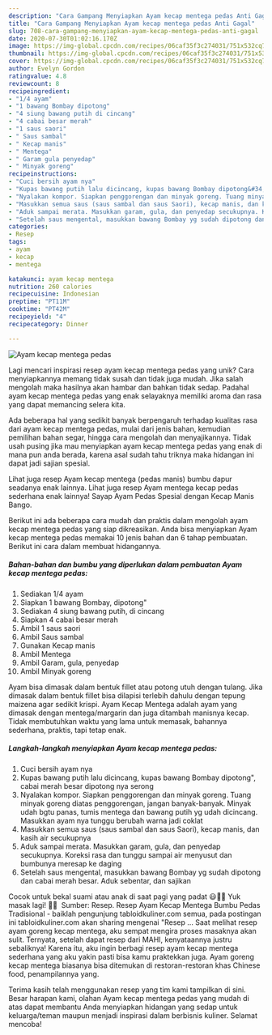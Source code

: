 ```yaml
---
description: "Cara Gampang Menyiapkan Ayam kecap mentega pedas Anti Gagal"
title: "Cara Gampang Menyiapkan Ayam kecap mentega pedas Anti Gagal"
slug: 708-cara-gampang-menyiapkan-ayam-kecap-mentega-pedas-anti-gagal
date: 2020-07-30T01:02:16.170Z
image: https://img-global.cpcdn.com/recipes/06caf35f3c274031/751x532cq70/ayam-kecap-mentega-pedas-foto-resep-utama.jpg
thumbnail: https://img-global.cpcdn.com/recipes/06caf35f3c274031/751x532cq70/ayam-kecap-mentega-pedas-foto-resep-utama.jpg
cover: https://img-global.cpcdn.com/recipes/06caf35f3c274031/751x532cq70/ayam-kecap-mentega-pedas-foto-resep-utama.jpg
author: Evelyn Gordon
ratingvalue: 4.8
reviewcount: 8
recipeingredient:
- "1/4 ayam"
- "1 bawang Bombay dipotong"
- "4 siung bawang putih di cincang"
- "4 cabai besar merah"
- "1 saus saori"
- " Saus sambal"
- " Kecap manis"
- " Mentega"
- " Garam gula penyedap"
- " Minyak goreng"
recipeinstructions:
- "Cuci bersih ayam nya"
- "Kupas bawang putih lalu dicincang, kupas bawang Bombay dipotong&#34;, cabai merah besar dipotong nya serong"
- "Nyalakan kompor. Siapkan penggorengan dan minyak goreng. Tuang minyak goreng diatas penggorengan, jangan banyak-banyak. Minyak udah bgtu panas, tumis mentega dan bawang putih yg udah dicincang. Masukkan ayam nya tunggu berubah warna jadi coklat"
- "Masukkan semua saus (saus sambal dan saus Saori), kecap manis, dan kasih air secukupnya"
- "Aduk sampai merata. Masukkan garam, gula, dan penyedap secukupnya. Koreksi rasa dan tunggu sampai air menyusut dan bumbunya meresap ke daging"
- "Setelah saus mengental, masukkan bawang Bombay yg sudah dipotong dan cabai merah besar. Aduk sebentar, dan sajikan"
categories:
- Resep
tags:
- ayam
- kecap
- mentega

katakunci: ayam kecap mentega 
nutrition: 260 calories
recipecuisine: Indonesian
preptime: "PT11M"
cooktime: "PT42M"
recipeyield: "4"
recipecategory: Dinner

---
```



![Ayam kecap mentega pedas](https://img-global.cpcdn.com/recipes/06caf35f3c274031/751x532cq70/ayam-kecap-mentega-pedas-foto-resep-utama.jpg)

Lagi mencari inspirasi resep ayam kecap mentega pedas yang unik? Cara menyiapkannya memang tidak susah dan tidak juga mudah. Jika salah mengolah maka hasilnya akan hambar dan bahkan tidak sedap. Padahal ayam kecap mentega pedas yang enak selayaknya memiliki aroma dan rasa yang dapat memancing selera kita.

Ada beberapa hal yang sedikit banyak berpengaruh terhadap kualitas rasa dari ayam kecap mentega pedas, mulai dari jenis bahan, kemudian pemilihan bahan segar, hingga cara mengolah dan menyajikannya. Tidak usah pusing jika mau menyiapkan ayam kecap mentega pedas yang enak di mana pun anda berada, karena asal sudah tahu triknya maka hidangan ini dapat jadi sajian spesial.

Lihat juga resep Ayam kecap mentega (pedas manis) bumbu dapur seadanya enak lainnya. Lihat juga resep Ayam mentega kecap pedas sederhana enak lainnya! Sayap Ayam Pedas Spesial dengan Kecap Manis Bango.


Berikut ini ada beberapa cara mudah dan praktis dalam mengolah ayam kecap mentega pedas yang siap dikreasikan. Anda bisa menyiapkan Ayam kecap mentega pedas memakai 10 jenis bahan dan 6 tahap pembuatan. Berikut ini cara dalam membuat hidangannya.

<!--inarticleads1-->

##### Bahan-bahan dan bumbu yang diperlukan dalam pembuatan Ayam kecap mentega pedas:

1. Sediakan 1/4 ayam
1. Siapkan 1 bawang Bombay, dipotong&#34;
1. Sediakan 4 siung bawang putih, di cincang
1. Siapkan 4 cabai besar merah
1. Ambil 1 saus saori
1. Ambil  Saus sambal
1. Gunakan  Kecap manis
1. Ambil  Mentega
1. Ambil  Garam, gula, penyedap
1. Ambil  Minyak goreng


Ayam bisa dimasak dalam bentuk fillet atau potong utuh dengan tulang. Jika dimasak dalam bentuk fillet bisa dilapisi terlebih dahulu dengan tepung maizena agar sedikit krispi. Ayam Kecap Mentega adalah ayam yang dimasak dengan mentega/margarin dan juga ditambah manisnya kecap. Tidak membutuhkan waktu yang lama untuk memasak, bahannya sederhana, praktis, tapi tetap enak. 

<!--inarticleads2-->

##### Langkah-langkah menyiapkan Ayam kecap mentega pedas:

1. Cuci bersih ayam nya
1. Kupas bawang putih lalu dicincang, kupas bawang Bombay dipotong&#34;, cabai merah besar dipotong nya serong
1. Nyalakan kompor. Siapkan penggorengan dan minyak goreng. Tuang minyak goreng diatas penggorengan, jangan banyak-banyak. Minyak udah bgtu panas, tumis mentega dan bawang putih yg udah dicincang. Masukkan ayam nya tunggu berubah warna jadi coklat
1. Masukkan semua saus (saus sambal dan saus Saori), kecap manis, dan kasih air secukupnya
1. Aduk sampai merata. Masukkan garam, gula, dan penyedap secukupnya. Koreksi rasa dan tunggu sampai air menyusut dan bumbunya meresap ke daging
1. Setelah saus mengental, masukkan bawang Bombay yg sudah dipotong dan cabai merah besar. Aduk sebentar, dan sajikan


Cocok untuk bekal suami atau anak di saat pagi yang padat 😃👍🏻 Yuk masak lagi! 👩‍🍳 ️ Sumber: Resep. Resep Ayam Kecap Mentega Bumbu Pedas Tradisional - baiklah pengunjung tabloidkuliner.com semua, pada postingan ini tabloidkuliner.com akan sharing mengenai &#34;Resep … Saat melihat resep ayam goreng kecap mentega, aku sempat mengira proses masaknya akan sulit. Ternyata, setelah dapat resep dari MAHI, kenyataannya justru sebaliknya! Karena itu, aku ingin berbagi resep ayam kecap mentega sederhana yang aku yakin pasti bisa kamu praktekkan juga. Ayam goreng kecap mentega biasanya bisa ditemukan di restoran-restoran khas Chinese food, penampilannya yang. 

Terima kasih telah menggunakan resep yang tim kami tampilkan di sini. Besar harapan kami, olahan Ayam kecap mentega pedas yang mudah di atas dapat membantu Anda menyiapkan hidangan yang sedap untuk keluarga/teman maupun menjadi inspirasi dalam berbisnis kuliner. Selamat mencoba!
